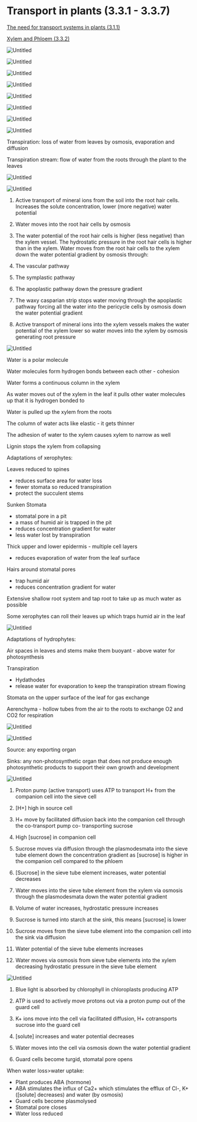 # Transport in plants (3.3.1 - 3.3.7)

[The need for transport systems in plants (3.1.1)](Transport%20in%20plants%20(3%203%201%20-%203%203%207)%2068a1f1ae3f1840018d49cf5be61bcac5/The%20need%20for%20transport%20systems%20in%20plants%20(3%201%201)%20dedb46e4775e4eef8f8e324cb06eee7a.md)

[Xylem and Phloem (3.3.2)](Transport%20in%20plants%20(3%203%201%20-%203%203%207)%2068a1f1ae3f1840018d49cf5be61bcac5/Xylem%20and%20Phloem%20(3%203%202)%2021d9400d16ec446fa7075249249bc66d.md)

![Untitled](Transport%20in%20plants%20(3%203%201%20-%203%203%207)%2068a1f1ae3f1840018d49cf5be61bcac5/Untitled.png)

![Untitled](Transport%20in%20plants%20(3%203%201%20-%203%203%207)%2068a1f1ae3f1840018d49cf5be61bcac5/Untitled%201.png)

![Untitled](Transport%20in%20plants%20(3%203%201%20-%203%203%207)%2068a1f1ae3f1840018d49cf5be61bcac5/Untitled%202.png)

![Untitled](Transport%20in%20plants%20(3%203%201%20-%203%203%207)%2068a1f1ae3f1840018d49cf5be61bcac5/Untitled%203.png)

![Untitled](Transport%20in%20plants%20(3%203%201%20-%203%203%207)%2068a1f1ae3f1840018d49cf5be61bcac5/Untitled%204.png)

![Untitled](Transport%20in%20plants%20(3%203%201%20-%203%203%207)%2068a1f1ae3f1840018d49cf5be61bcac5/Untitled%205.png)

![Untitled](Transport%20in%20plants%20(3%203%201%20-%203%203%207)%2068a1f1ae3f1840018d49cf5be61bcac5/Untitled%206.png)

![Untitled](Transport%20in%20plants%20(3%203%201%20-%203%203%207)%2068a1f1ae3f1840018d49cf5be61bcac5/Untitled%207.png)

Transpiration: loss of water from leaves by osmosis, evaporation and diffusion

Transpiration stream: flow of water from the roots through the plant to the leaves

![Untitled](Transport%20in%20plants%20(3%203%201%20-%203%203%207)%2068a1f1ae3f1840018d49cf5be61bcac5/Untitled%208.png)

![Untitled](Transport%20in%20plants%20(3%203%201%20-%203%203%207)%2068a1f1ae3f1840018d49cf5be61bcac5/Untitled%209.png)

1) Active transport of mineral ions from the soil into the root hair cells. Increases the solute concentration, lower (more negative) water potential

2) Water moves into the root hair cells by osmosis

3) The water potential of the root hair cells is higher (less negative) than the xylem vessel. The hydrostatic pressure in the root hair cells is higher than in the xylem. Water moves from the root hair cells to the xylem down the water potential gradient by osmosis through:

4) The vascular pathway

5) The symplastic pathway

6) The apoplastic pathway down the pressure gradient

7) The waxy casparian strip stops water moving through the apoplastic pathway forcing all the water into the pericycle cells by osmosis down the water potential gradient

8) Active transport of mineral ions into the xylem vessels makes the water potential of the xylem lower so water moves into the xylem by osmosis generating root pressure

![Untitled](Transport%20in%20plants%20(3%203%201%20-%203%203%207)%2068a1f1ae3f1840018d49cf5be61bcac5/Untitled%2010.png)

Water is a polar molecule

Water molecules form hydrogen bonds between each other - cohesion

Water forms a continuous column in the xylem

As water moves out of the xylem in the leaf it pulls other water molecules up that it is hydrogen bonded to

Water is pulled up the xylem from the roots

The column of water acts like elastic - it gets thinner

The adhesion of water to the xylem causes xylem to narrow as well

Lignin stops the xylem from collapsing

Adaptations of xerophytes:

Leaves reduced to spines

- reduces surface area for water loss
- fewer stomata so reduced transpiration
- protect the succulent stems

Sunken Stomata

- stomatal pore in a pit
- a mass of humid air is trapped in the pit
- reduces concentration gradient for water
- less water lost by transpiration

Thick upper and lower epidermis - multiple cell layers

- reduces evaporation of water from the leaf surface

Hairs around stomatal pores

- trap humid air
- reduces concentration gradient for water

Extensive shallow root system and tap root to take up as much water as possible

Some xerophytes can roll their leaves up which traps humid air in the leaf

![Untitled](Transport%20in%20plants%20(3%203%201%20-%203%203%207)%2068a1f1ae3f1840018d49cf5be61bcac5/Untitled%2011.png)

Adaptations of hydrophytes:

Air spaces in leaves and stems make them buoyant - above water for photosynthesis

Transpiration

- Hydathodes
- release water for evaporation to keep the transpiration stream flowing

Stomata on the upper surface of the leaf for gas exchange

Aerenchyma - hollow tubes from the air to the roots to exchange O2 and CO2 for respiration

![Untitled](Transport%20in%20plants%20(3%203%201%20-%203%203%207)%2068a1f1ae3f1840018d49cf5be61bcac5/Untitled%2012.png)

![Untitled](Transport%20in%20plants%20(3%203%201%20-%203%203%207)%2068a1f1ae3f1840018d49cf5be61bcac5/Untitled%2013.png)

Source: any exporting organ

Sinks: any non-photosynthetic organ that does not produce enough photosynthetic products to support their own growth and development

![Untitled](Transport%20in%20plants%20(3%203%201%20-%203%203%207)%2068a1f1ae3f1840018d49cf5be61bcac5/Untitled%2014.png)

1) Proton pump (active transport) uses ATP to transport H+ from the companion cell into the sieve cell

2) [H+] high in source cell

3) H+ move by facilitated diffusion back into the companion cell through the co-transport pump co- transporting sucrose

4) High [sucrose] in companion cell

5) Sucrose moves via diffusion through the plasmodesmata into the sieve tube element down the concentration gradient as [sucrose] is higher in the companion cell compared to the phloem

6) [Sucrose] in the sieve tube element increases, water potential decreases

7) Water moves into the sieve tube element from the xylem via osmosis through the plasmodesmata down the water potential gradient

8) Volume of water increases, hydrostatic pressure increases

9) Sucrose is turned into starch at the sink, this means [sucrose] is lower

10) Sucrose moves from the sieve tube element into the companion cell into the sink via diffusion

11) Water potential of the sieve tube elements increases

12) Water moves via osmosis from sieve tube elements into the xylem decreasing hydrostatic pressure in the sieve tube element

![Untitled](Transport%20in%20plants%20(3%203%201%20-%203%203%207)%2068a1f1ae3f1840018d49cf5be61bcac5/Untitled%2015.png)

1) Blue light is absorbed by chlorophyll in chloroplasts producing ATP

2) ATP is used to actively move protons out via a proton pump out of the guard cell

3) K+ ions move into the cell via facilitated diffusion, H+ cotransports sucrose into the guard cell

4) [solute] increases and water potential decreases

5) Water moves into the cell via osmosis down the water potential gradient

6) Guard cells become turgid, stomatal pore opens

When water loss>water uptake:

- Plant produces ABA (hormone)
- ABA stimulates the influx of Ca2+ which stimulates the efflux of Cl-, K+ ([solute] decreases) and water (by osmosis)
- Guard cells become plasmolysed
- Stomatal pore closes
- Water loss reduced